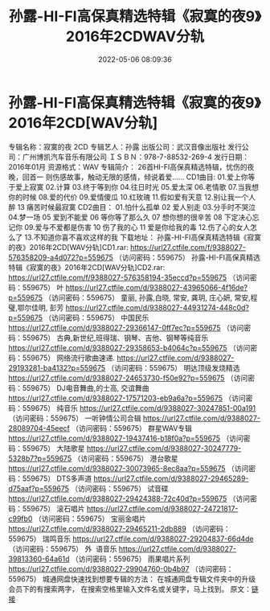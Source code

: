 ﻿---
title: 孙露-HI-FI高保真精选特辑《寂寞的夜9》2016年2CDWAV分轨
date: 2022-05-06 08:09:36
categories: WAV车载音乐、镜像
tags: 华语中文
---
# 孙露-HI-FI高保真精选特辑《寂寞的夜9》2016年2CD[WAV分轨]

专辑名称：寂寞的夜 2CD
专辑艺人：孙露
出版公司：武汉音像出版社
发行公司：广州博凯汽车音乐有限公司
ＩＳＢＮ：978-7-88532-269-4
发行日期：2016年01月
资源格式：WAV
专辑简介：
26首HI-FI高保真精选特辑，忧伤的夜晚，回首一
则伤感故事，触动无限的感情，倾说着爱......
CD1曲目:
01.爱上你等于爱上寂寞
02.计算
03.终于等到你
04.往日时光
05.爱太深
06.老情歌
07.当我想你的时候
08.爱的代价
09.爱情傻瓜
10.红玫瑰
11.假如爱有天意
12.别让我一个人醉
13 痛苦时候最寂寞
CD2曲目：
01.怕什么孤单
02 爱人别走
03.分手时不哭泣
04.梦一场
05 爱到不能爱
06 等你等了那么久
07 想你想的很辛苦
08 下定决心忘记你
09.爱与不爱都是伤害
10 伤了我的心
11 爱是你给我的毒
12.伤了心的女人怎么了
13.不知道你喜不喜欢这样的我
下载地址：
孙露-HI-FI高保真精选特辑《寂寞的夜》2016年2CD[WAV分轨]CD1.rar:
https://url27.ctfile.com/f/9388027-576358209-a4d072?p=559675
（访问密码：559675）
孙露-HI-FI高保真精选特辑《寂寞的夜》2016年2CD[WAV分轨]CD2.rar: https://url27.ctfile.com/f/9388027-576358194-35eccd?p=559675
（访问密码：559675）
叶
https://url27.ctfile.com/d/9388027-43965066-4f16de?p=559675
（访问密码：559675）
童丽, 孙露,白晓, 常安, 龚玥, 庄心妍, 常安,程璧,鄂尔佳明, 彭芳
https://url27.ctfile.com/d/9388027-44931274-448c0d?p=559675
（访问密码：559675）
中国民乐
https://url27.ctfile.com/d/9388027-29366147-0ff7ec?p=559675
（访问密码：559675）
古典,新世纪,班得瑞、钢琴、吉他、钢琴等纯音乐
https://url27.ctfile.com/d/9388027-29358653-b4064c?p=559675
（访问密码：559675）
网络流行歌曲速递.
https://url27.ctfile.com/d/9388027-29193281-ba4132?p=559675
（访问密码：559675）
明达顶级发烧精选
https://url27.ctfile.com/d/9388027-24653730-f50e92?p=559675
（访问密码：559675）
DJ电音舞曲,的士高, 交谊舞曲
https://url27.ctfile.com/d/9388027-17571203-eb9a6a?p=559675
（访问密码：559675）
纯音乐
https://url27.ctfile.com/d/9388027-30247851-00a191
（访问密码：559675）
一听钟情公司合辑
https://url27.ctfile.com/d/9388027-28089704-45eecf
（访问密码：559675）
群星WAV专辑
https://url27.ctfile.com/d/9388027-19437416-b18f0a?p=559675
（访问密码：559675）
大陆歌星
https://url27.ctfile.com/d/9388027-30247779-5328b7?p=559675
（访问密码：559675）
港台歌星
https://url27.ctfile.com/d/9388027-30073965-8ec8aa?p=559675
（访问密码：559675）
DTS多声道
https://url27.ctfile.com/d/9388027-29465289-d75aaf?p=559675
（访问密码：559675）
试音碟
https://url27.ctfile.com/d/9388027-29424388-72c40d?p=559675
（访问密码：559675）
滚石唱片
https://url27.ctfile.com/d/9388027-24721817-c99fb0
（访问密码：559675）
宝丽金唱片
https://url27.ctfile.com/d/9388027-29465211-2db889
（访问密码：559675）
瑞鸣音乐
https://url27.ctfile.com/d/9388027-29204837-66d4de
（访问密码：559675）
外  语音乐
https://url27.ctfile.com/d/9388027-39813360-64a61d
（访问密码：559675）
雨果唱片系列
https://url27.ctfile.com/d/9388027-29904760-0b4b97
（访问密码：559675）
城通网盘快速找到想要专辑的方法：
在城通网盘专辑文件夹中的升级会员下的有搜索两字，
在搜索空格里输入文件名或关键字，马上找到。
原文：[链接](https://blog.sina.com.cn/s/blog_1647c7e7601030x2o.html)